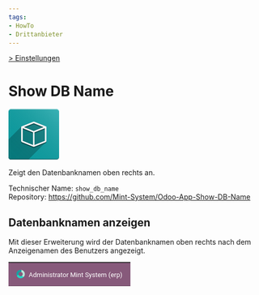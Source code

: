 ```yaml
---
tags:
- HowTo
- Drittanbieter
---
```

[> Einstellungen](Einstellungen.md)
# Show DB Name
![icon_oms_box](assets/icon_oms_box.png)

Zeigt den Datenbanknamen oben rechts an.   

Technischer Name: `show_db_name`\
Repository: <https://github.com/Mint-System/Odoo-App-Show-DB-Name>

## Datenbanknamen anzeigen

Mit dieser Erweiterung wird der Datenbanknamen oben rechts nach dem Anzeigenamen des Benutzers angezeigt.

![](assets/Show%20DB%20Name.png)